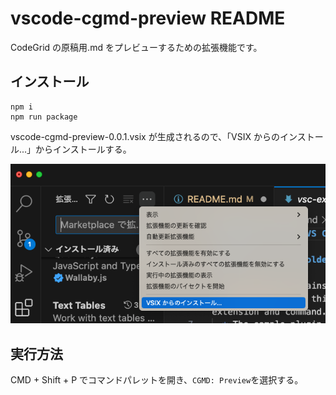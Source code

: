 # vscode-cgmd-preview README

CodeGrid の原稿用.md をプレビューするための拡張機能です。

## インストール

```
npm i
npm run package
```

vscode-cgmd-preview-0.0.1.vsix が生成されるので、「VSIX からのインストール...」からインストールする。

![「VSIX からのインストール...」のUIのスクショ](./assets/images/vsix-install.png)

## 実行方法

CMD + Shift + P でコマンドパレットを開き、`CGMD: Preview`を選択する。
